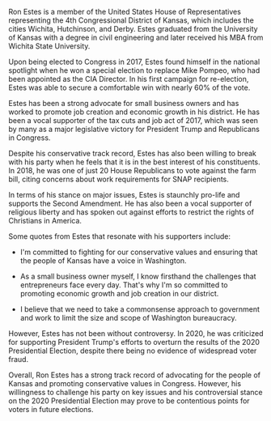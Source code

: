 Ron Estes is a member of the United States House of Representatives representing the 4th Congressional District of Kansas, which includes the cities Wichita, Hutchinson, and Derby. Estes graduated from the University of Kansas with a degree in civil engineering and later received his MBA from Wichita State University.

Upon being elected to Congress in 2017, Estes found himself in the national spotlight when he won a special election to replace Mike Pompeo, who had been appointed as the CIA Director. In his first campaign for re-election, Estes was able to secure a comfortable win with nearly 60% of the vote.

Estes has been a strong advocate for small business owners and has worked to promote job creation and economic growth in his district. He has been a vocal supporter of the tax cuts and job act of 2017, which was seen by many as a major legislative victory for President Trump and Republicans in Congress.

Despite his conservative track record, Estes has also been willing to break with his party when he feels that it is in the best interest of his constituents. In 2018, he was one of just 20 House Republicans to vote against the farm bill, citing concerns about work requirements for SNAP recipients.

In terms of his stance on major issues, Estes is staunchly pro-life and supports the Second Amendment. He has also been a vocal supporter of religious liberty and has spoken out against efforts to restrict the rights of Christians in America.

Some quotes from Estes that resonate with his supporters include:

- I'm committed to fighting for our conservative values and ensuring that the people of Kansas have a voice in Washington.

- As a small business owner myself, I know firsthand the challenges that entrepreneurs face every day. That's why I'm so committed to promoting economic growth and job creation in our district.

- I believe that we need to take a commonsense approach to government and work to limit the size and scope of Washington bureaucracy.

However, Estes has not been without controversy. In 2020, he was criticized for supporting President Trump's efforts to overturn the results of the 2020 Presidential Election, despite there being no evidence of widespread voter fraud.

Overall, Ron Estes has a strong track record of advocating for the people of Kansas and promoting conservative values in Congress. However, his willingness to challenge his party on key issues and his controversial stance on the 2020 Presidential Election may prove to be contentious points for voters in future elections.
